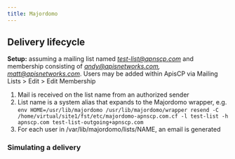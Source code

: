```yaml
---
title: Majordomo
---
```


## Delivery lifecycle
**Setup:** assuming a mailing list named *test-list@apnscp.com* and membership consisting of *andy@apisnetworks.com, matt@apisnetworks.com*. Users may be added within ApisCP via Mailing Lists > Edit > Edit Membership

1. Mail is received on the list name from an authorized sender
2. List name is a system alias that expands to the Majordomo wrapper, e.g. `env HOME=/usr/lib/majordomo /usr/lib/majordomo/wrapper resend -C /home/virtual/site1/fst/etc/majordomo-apnscp.com.cf -l test-list -h apnscp.com test-list-outgoing+apnscp.com`
3. For each user in /var/lib/majordomo/lists/NAME, an email is generated

### Simulating a delivery

